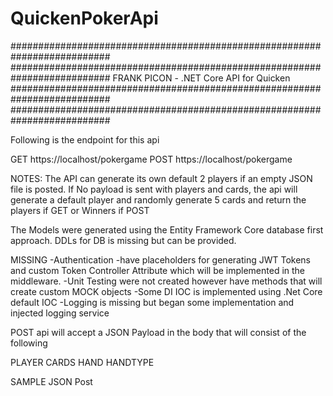 # QuickenPokerApi

##########################################################################
##########################################################################
FRANK PICON - .NET Core API for Quicken
##########################################################################
##########################################################################

Following is the endpoint for this api 

GET https://localhost/pokergame
POST https://localhost/pokergame


NOTES:
The API can generate its own default 2 players if an empty JSON file is posted. 
If No payload is sent with players and cards, the api will generate a default player and randomly generate 5 cards and return the players if GET or Winners if POST

The Models were generated using the Entity Framework Core database first approach. DDLs for DB is missing but can be provided. 

MISSING
-Authentication -have placeholders for generating JWT Tokens and custom Token Controller Attribute which will be implemented in the middleware.
-Unit Testing were not created however have methods that will create custom MOCK objects 
-Some DI IOC is implemented using .Net Core default IOC
-Logging is missing but began some implementation and injected logging service

POST api will accept a JSON Payload in the body that will consist of the following

PLAYER
  CARDS
  HAND
    HANDTYPE

SAMPLE JSON Post 


